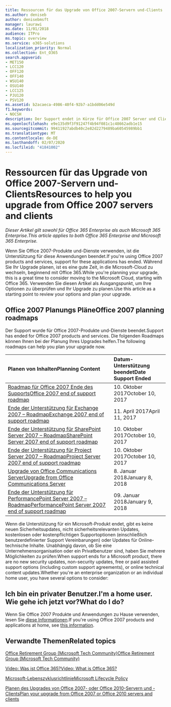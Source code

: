 ```yaml
---
title: Ressourcen für das Upgrade von Office 2007-Servern und-Clients
ms.author: deniseb
author: denisebmsft
manager: laurawi
ms.date: 11/01/2018
audience: ITPro
ms.topic: overview
ms.service: o365-solutions
localization_priority: Normal
ms.collection: Ent_O365
search.appverid:
- MET150
- LCC120
- OFF120
- OFF140
- WSU140
- OSU140
- LCC125
- PJU120
- PSV120
ms.assetid: b2acaeca-4986-40f4-92b7-a1bdd06e549d
f1.keywords:
- NOCSH
description: Der Support endet in Kürze für Office 2007 Server und Clientanwendungen, und es sind keine benutzerdefinierten Support Vereinbarungen verfügbar. Verwenden Sie diesen Artikel, um mit der Planung des Upgrades jetzt zu beginnen.
ms.openlocfilehash: e9e135d9f3f91247f4b94f081c1c48662adb1e15
ms.sourcegitcommit: 99411927abdb40c2e82d2279489ba60545989bb1
ms.translationtype: MT
ms.contentlocale: de-DE
ms.lasthandoff: 02/07/2020
ms.locfileid: "41841002"
---
```

# <a name="resources-to-help-you-upgrade-from-office-2007-servers-and-clients"></a><span data-ttu-id="8eac5-104">Ressourcen für das Upgrade von Office 2007-Servern und-Clients</span><span class="sxs-lookup"><span data-stu-id="8eac5-104">Resources to help you upgrade from Office 2007 servers and clients</span></span>

<span data-ttu-id="8eac5-105">*Dieser Artikel gilt sowohl für Office 365 Enterprise als auch Microsoft 365 Enterprise*.</span><span class="sxs-lookup"><span data-stu-id="8eac5-105">*This article applies to both Office 365 Enterprise and Microsoft 365 Enterprise.*</span></span>

<span data-ttu-id="8eac5-106">Wenn Sie Office 2007-Produkte und-Dienste verwenden, ist die Unterstützung für diese Anwendungen beendet.</span><span class="sxs-lookup"><span data-stu-id="8eac5-106">If you're using Office 2007 products and services, support for these applications has ended.</span></span> <span data-ttu-id="8eac5-107">Während Sie Ihr Upgrade planen, ist es eine gute Zeit, in die Microsoft-Cloud zu wechseln, beginnend mit Office 365.</span><span class="sxs-lookup"><span data-stu-id="8eac5-107">While you're planning your upgrade, this is a great time to consider moving to the Microsoft Cloud, starting with Office 365.</span></span> <span data-ttu-id="8eac5-108">Verwenden Sie diesen Artikel als Ausgangspunkt, um Ihre Optionen zu überprüfen und Ihr Upgrade zu planen.</span><span class="sxs-lookup"><span data-stu-id="8eac5-108">Use this article as a starting point to review your options and plan your upgrade.</span></span>
      
## <a name="office-2007-planning-roadmaps"></a><span data-ttu-id="8eac5-109">Office 2007 Planungs Pläne</span><span class="sxs-lookup"><span data-stu-id="8eac5-109">Office 2007 planning roadmaps</span></span>
  
<span data-ttu-id="8eac5-110">Der Support wurde für Office 2007-Produkte und-Dienste beendet.</span><span class="sxs-lookup"><span data-stu-id="8eac5-110">Support has ended for Office 2007 products and services.</span></span> <span data-ttu-id="8eac5-111">Die folgenden Roadmaps können Ihnen bei der Planung Ihres Upgrades helfen.</span><span class="sxs-lookup"><span data-stu-id="8eac5-111">The following roadmaps can help you plan your upgrade now.</span></span>

|<span data-ttu-id="8eac5-112">**Planen von Inhalten**</span><span class="sxs-lookup"><span data-stu-id="8eac5-112">**Planning Content**</span></span>|<span data-ttu-id="8eac5-113">**Datum-Unterstützung beendet**</span><span class="sxs-lookup"><span data-stu-id="8eac5-113">**Date Support Ended**</span></span>|
|:-----|:-----|
|[<span data-ttu-id="8eac5-114">Roadmap für Office 2007 Ende des Supports</span><span class="sxs-lookup"><span data-stu-id="8eac5-114">Office 2007 end of support roadmap</span></span>](https://docs.microsoft.com/DeployOffice/office-2007-end-support-roadmap) <br/> |<span data-ttu-id="8eac5-115">10. Oktober 2017</span><span class="sxs-lookup"><span data-stu-id="8eac5-115">October 10, 2017</span></span>  <br/> |
|[<span data-ttu-id="8eac5-116">Ende der Unterstützung für Exchange 2007 – Roadmap</span><span class="sxs-lookup"><span data-stu-id="8eac5-116">Exchange 2007 end of support roadmap</span></span>](exchange-2007-end-of-support.md) <br/> |<span data-ttu-id="8eac5-117">11. April 2017</span><span class="sxs-lookup"><span data-stu-id="8eac5-117">April 11, 2017</span></span>  <br/> |
|[<span data-ttu-id="8eac5-118">Ende der Unterstützung für SharePoint Server 2007 – Roadmap</span><span class="sxs-lookup"><span data-stu-id="8eac5-118">SharePoint Server 2007 end of support roadmap</span></span>](sharepoint-2007-end-of-support.md) <br/> |<span data-ttu-id="8eac5-119">10. Oktober 2017</span><span class="sxs-lookup"><span data-stu-id="8eac5-119">October 10, 2017</span></span>  <br/> |
|[<span data-ttu-id="8eac5-120">Ende der Unterstützung für Project Server 2007 – Roadmap</span><span class="sxs-lookup"><span data-stu-id="8eac5-120">Project Server 2007 end of support roadmap</span></span>](project-server-2007-end-of-support.md) <br/> |<span data-ttu-id="8eac5-121">10. Oktober 2017</span><span class="sxs-lookup"><span data-stu-id="8eac5-121">October 10, 2017</span></span>  <br/> |
|[<span data-ttu-id="8eac5-122">Upgrade von Office Communications Server</span><span class="sxs-lookup"><span data-stu-id="8eac5-122">Upgrade from Office Communications Server</span></span>](https://docs.microsoft.com/SkypeForBusiness/plan-your-deployment/upgrade) <br/> |<span data-ttu-id="8eac5-123">8. Januar 2018</span><span class="sxs-lookup"><span data-stu-id="8eac5-123">January 8, 2018</span></span>  <br/> |
|[<span data-ttu-id="8eac5-124">Ende der Unterstützung für PerformancePoint Server 2007 – Roadmap</span><span class="sxs-lookup"><span data-stu-id="8eac5-124">PerformancePoint Server 2007 end of support roadmap</span></span>](pps-2007-end-of-support.md) <br/> |<span data-ttu-id="8eac5-125">09. Januar 2018</span><span class="sxs-lookup"><span data-stu-id="8eac5-125">January 9, 2018</span></span>  <br/> |
   
<span data-ttu-id="8eac5-126">Wenn die Unterstützung für ein Microsoft-Produkt endet, gibt es keine neuen Sicherheitsupdates, nicht sicherheitsrelevanten Updates, kostenlosen oder kostenpflichtigen Supportoptionen (einschließlich benutzerdefinierter Support Vereinbarungen) oder Updates für Online-technische Inhalte. Unabhängig davon, ob Sie eine Unternehmensorganisation oder ein Privatbenutzer sind, haben Sie mehrere Möglichkeiten zu prüfen:</span><span class="sxs-lookup"><span data-stu-id="8eac5-126">When support ends for a Microsoft product, there are no new security updates, non-security updates, free or paid assisted support options (including custom support agreements), or online technical content updates.Whether you're an enterprise organization or an individual home user, you have several options to consider:</span></span>

## <a name="im-a-home-user-what-do-i-do"></a><span data-ttu-id="8eac5-127">Ich bin ein privater Benutzer.</span><span class="sxs-lookup"><span data-stu-id="8eac5-127">I'm a home user.</span></span> <span data-ttu-id="8eac5-128">Wie gehe ich jetzt vor?</span><span class="sxs-lookup"><span data-stu-id="8eac5-128">What do I do?</span></span>

<span data-ttu-id="8eac5-129">Wenn Sie Office 2007 Produkte und Anwendungen zu Hause verwenden, lesen Sie [diese Informationen](plan-upgrade-previous-versions-office.md#im-a-home-user-what-do-i-do).</span><span class="sxs-lookup"><span data-stu-id="8eac5-129">If you're using Office 2007 products and applications at home, see [this information](plan-upgrade-previous-versions-office.md#im-a-home-user-what-do-i-do).</span></span>
     
## <a name="related-topics"></a><span data-ttu-id="8eac5-130">Verwandte Themen</span><span class="sxs-lookup"><span data-stu-id="8eac5-130">Related topics</span></span>

[<span data-ttu-id="8eac5-131">Office Retirement Group (Microsoft Tech Community)</span><span class="sxs-lookup"><span data-stu-id="8eac5-131">Office Retirement Group (Microsoft Tech Community)</span></span>](https://go.microsoft.com/fwlink/?linkid=842065)
  
[<span data-ttu-id="8eac5-132">Video: Was ist Office 365?</span><span class="sxs-lookup"><span data-stu-id="8eac5-132">Video: What is Office 365?</span></span>](https://support.office.com/article/847caf12-2589-452c-8aca-1c009797678b.aspx)
  
[<span data-ttu-id="8eac5-133">Microsoft-Lebenszyklusrichtlinie</span><span class="sxs-lookup"><span data-stu-id="8eac5-133">Microsoft Lifecycle Policy</span></span>](https://go.microsoft.com/fwlink/?linkid=865200)

[<span data-ttu-id="8eac5-134">Planen des Upgrades von Office 2007- oder Office 2010-Servern und -Clients</span><span class="sxs-lookup"><span data-stu-id="8eac5-134">Plan your upgrade from Office 2007 or Office 2010 servers and clients</span></span>](plan-upgrade-previous-versions-office.md)
  

